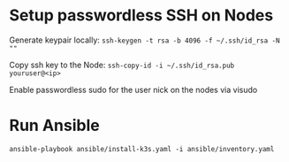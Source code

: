 # Setup passwordless SSH on Nodes

Generate keypair locally: `ssh-keygen -t rsa -b 4096 -f ~/.ssh/id_rsa -N ""`

Copy ssh key to the Node: `ssh-copy-id -i ~/.ssh/id_rsa.pub youruser@<ip>`

Enable passwordless sudo for the user nick on the nodes via visudo 

# Run Ansible 

`ansible-playbook ansible/install-k3s.yaml -i ansible/inventory.yaml`